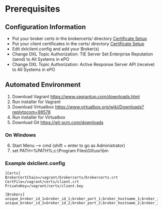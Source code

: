 # Prerequisites

## Configuration Information
* Put your broker certs in the brokercerts/ directory [Certificate Setup](./docs/cert_setup.md)
* Put your client certificates in the certs/ directory [Certificate Setup](./docs/cert_setup.md)
* Edit dxlclient.config and add your Broker(s)
* Change DXL Topic Authorization: TIE Server Set Enterprise Reputation (send) to All Systems in ePO
* Change DXL Topic Authorization: Active Response Server API (receive) to All Systems in ePO

## Automated Environment
1. Download Vagrant https://www.vagrantup.com/downloads.html
2. Run installer for Vagrant
3. Download Virtualbox https://www.virtualbox.org/wiki/Downloads?replytocom=98578
4. Run installer for Virtualbox
5. Download Git https://git-scm.com/downloads

### On Windows
6. Start Menu --> cmd (shift + enter to go as Administrator)
7. set PATH=%PATH%;c:\Program Files\Git\usr\bin

### Example dxlclient.config
```
[Certs]
BrokerCertChain=/vagrant/brokercerts/brokercerts.crt
CertFile=/vagrant/certs/client.crt
PrivateKey=/vagrant/certs/client.key

[Brokers]
unique_broker_id_1=broker_id_1;broker_port_1;broker_hostname_1;broker_ip_1
unique_broker_id_2=broker_id_2;broker_port_2;broker_hostname_2;broker_ip_2
```
